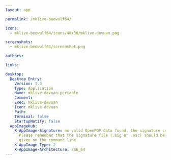```yaml
---
layout: app

permalink: /mklive-beowulf64/

icons:
  - mklive-beowulf64/icons/48x36/mklive-devuan.png

screenshots:
  - mklive-beowulf64/screenshot.png

authors:

links:

desktop:
  Desktop Entry:
    Version: 1.0
    Type: Application
    Name: mklive-devuan-portable
    Comment: 
    Exec: mklive-devuan
    Icon: mklive-devuan
    Path: 
    Terminal: false
    StartupNotify: false
  AppImageHub:
    X-AppImage-Signature: no valid OpenPGP data found. the signature could not be verified.
      Please remember that the signature file (.sig or .asc) should be the first file
      given on the command line.
    X-AppImage-Type: 2
    X-AppImage-Architecture: x86_64
---
```

